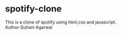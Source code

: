 # spotify-clone
This is a clone of spotify using html,css and javascript.
<br>
Author-Suhani Agarwal
